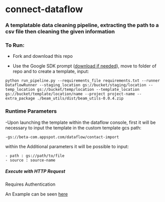 # connect-dataflow

### A templatable data cleaning pipeline, extracting the path to a csv file then cleaning the given information

### To Run:

- Fork and download this repo

- Use the Google SDK prompt ([download if needed](https://cloud.google.com/sdk/)), move to folder of repo and to create a template, input:

`python run_pipeline.py --requirements_file requirements.txt --runner DataflowRunner --staging_location gs://bucket/staging/location --temp_location gs://bucket/temp/location --template_location gs://bucket/template/location/name --project project-name --extra_package ./beam_utils/dist/beam_utils-0.0.4.zip`


### Runtime Parameters

-Upon launching the template within the dataflow console, first it will be necessary to input the template in the custom template gcs path:


    -gs://beta-com.appspot.com/dataflow/contact-import
    
within the Additional parameters it will be possible to input:

    - path : gs://path/to/file
    - source : source-name

    
##### Execute with HTTP Request

Requires Authentication

An Example can be seen [here](#)

